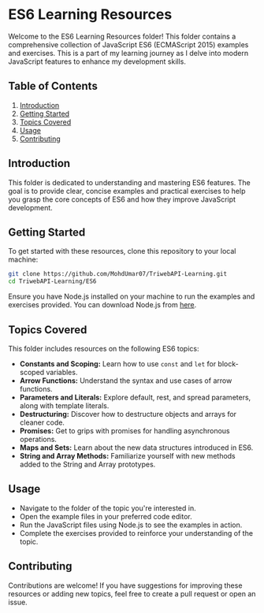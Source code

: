# ES6 Learning Resources

Welcome to the ES6 Learning Resources folder! This folder contains a comprehensive collection of JavaScript ES6 (ECMAScript 2015) examples and exercises. This is a part of my learning journey as I delve into modern JavaScript features to enhance my development skills.

## Table of Contents

1. [Introduction](#introduction)
2. [Getting Started](#getting-started)
3. [Topics Covered](#topics-covered)
4. [Usage](#usage)
5. [Contributing](#contributing)

## Introduction

This folder is dedicated to understanding and mastering ES6 features. The goal is to provide clear, concise examples and practical exercises to help you grasp the core concepts of ES6 and how they improve JavaScript development.

## Getting Started

To get started with these resources, clone this repository to your local machine:

```bash
git clone https://github.com/MohdUmar07/TriwebAPI-Learning.git
cd TriwebAPI-Learning/ES6
```

Ensure you have Node.js installed on your machine to run the examples and exercises provided. You can download Node.js from [here](https://nodejs.org/).

## Topics Covered

This folder includes resources on the following ES6 topics:

- **Constants and Scoping:** Learn how to use `const` and `let` for block-scoped variables.
- **Arrow Functions:** Understand the syntax and use cases of arrow functions.
- **Parameters and Literals:** Explore default, rest, and spread parameters, along with template literals.
- **Destructuring:** Discover how to destructure objects and arrays for cleaner code.
- **Promises:** Get to grips with promises for handling asynchronous operations.
- **Maps and Sets:** Learn about the new data structures introduced in ES6.
- **String and Array Methods:** Familiarize yourself with new methods added to the String and Array prototypes.

## Usage
- Navigate to the folder of the topic you're interested in.
- Open the example files in your preferred code editor.
- Run the JavaScript files using Node.js to see the examples in action.
- Complete the exercises provided to reinforce your understanding of the topic.

## Contributing
Contributions are welcome! If you have suggestions for improving these resources or adding new topics, feel free to create a pull request or open an issue.
